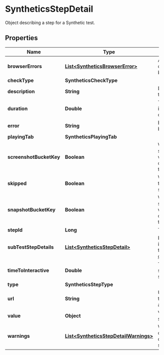 

# SyntheticsStepDetail

Object describing a step for a Synthetic test.
## Properties

Name | Type | Description | Notes
------------ | ------------- | ------------- | -------------
**browserErrors** | [**List&lt;SyntheticsBrowserError&gt;**](SyntheticsBrowserError.md) | Array of errors collected for a browser test. |  [optional]
**checkType** | **SyntheticsCheckType** |  |  [optional]
**description** | **String** | Description of the test. |  [optional]
**duration** | **Double** | Total duration in millisecond of the test. |  [optional]
**error** | **String** | Error returned by the test. |  [optional]
**playingTab** | **SyntheticsPlayingTab** |  |  [optional]
**screenshotBucketKey** | **Boolean** | Whether or not screenshots where collected by the test. |  [optional]
**skipped** | **Boolean** | Whether or not to skip this step. |  [optional]
**snapshotBucketKey** | **Boolean** | Whether or not snapshots where collected by the test. |  [optional]
**stepId** | **Long** | The step ID. |  [optional]
**subTestStepDetails** | [**List&lt;SyntheticsStepDetail&gt;**](SyntheticsStepDetail.md) | If this steps include a sub-test. [Subtests documentation](https://docs.datadoghq.com/synthetics/browser_tests/advanced_options/#subtests). |  [optional]
**timeToInteractive** | **Double** | Time before starting the step. |  [optional]
**type** | **SyntheticsStepType** |  |  [optional]
**url** | **String** | URL to perform the step against. |  [optional]
**value** | **Object** | Value for the step. |  [optional]
**warnings** | [**List&lt;SyntheticsStepDetailWarnings&gt;**](SyntheticsStepDetailWarnings.md) | Warning collected that didn&#39;t failed the step. |  [optional]



